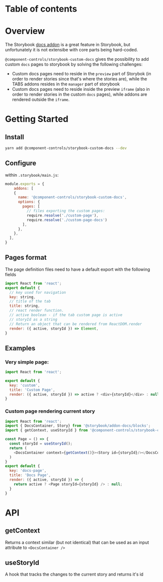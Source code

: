 # Table of contents


# Overview

The Storybook [docs addon](https://github.com/storybookjs/storybook/tree/next/addons/docs) is a great feature in Storybook, but unfortunately it is not extensibe with core parts being hard-coded.

`@component-controls/storybook-custom-docs` gives the possibility to add custom `docs` pages to storybook by solving the following challenges:

- Custom docs pages need to reside in the `preview` part of Storybok (in order to render stories since that's where the stories are), while the TABS addons resides in the `manager` part of storybook
- Custom docs pages need to reside inside the preview `iframe` (also in order to render stories in the custom `docs` pages), while addons are rendered outside the  `iframe`.


# Getting Started

## Install

```sh
yarn add @component-controls/storybook-custom-docs --dev
```

## Configure
within `.storybook/main.js`:

```js
module.exports = {
    addons: [
    {
      name: '@component-controls/storybook-custom-docs',
      options: {
        pages: [
          // files exporting the custom pages:
          require.resolve('./custom-page'),
          require.resolve('./custom-page-docs')
        ],
      },
    },
  ],
}
```

## Pages format

The page definition files need to have a default export with the following fields
```js 
import React from 'react';
export default {
  // key used for navigation
  key: string,
  // title of the tab
  title: string,
  // react render function. 
  // active boolean - if the tab custom page is active
  // storyId as a string
  // Return an object that can be rendered from ReactDOM.render
  render: ({ active, storyId }) => Element,
}
```

## Examples

### Very simple page: 

```js
import React from 'react';

export default {
  key: 'custom',
  title: 'Custom Page',
  render: ({ active, storyId }) => active ? <div>{storyId}</div> : null,
}
```

### Custom page rendering current story

```js
import React from 'react';
import { DocsContainer, Story} from '@storybook/addon-docs/blocks';
import { getContext, useStoryId } from '@component-controls/storybook-custom-docs';

const Page = () => {
  const storyId = useStoryId();
  return (
    <DocsContainer context={getContext()}><Story id={storyId}/></DocsContainer>
  )
}
export default {
  key: 'docs-page',
  title: 'Docs Page',
  render: ({ active, storyId }) => {
    return active ? <Page storyId={storyId} /> : null;  
  } 
}
```

# API

## **getContext**

Returns a context similar (but not identical) that can be used as an input attribute to `<DocsContainer />`

## **useStoryId**

A hook that tracks the changes to the current story and returns it's id

